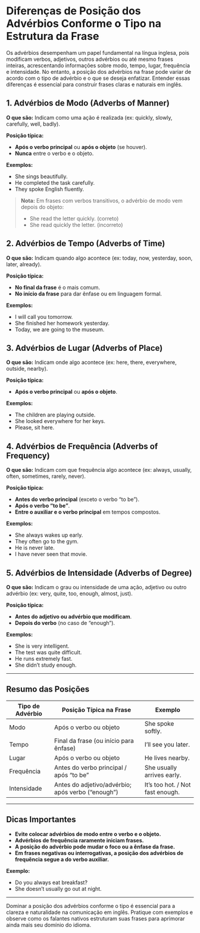 
# Diferenças de Posição dos Advérbios Conforme o Tipo na Estrutura da Frase

Os advérbios desempenham um papel fundamental na língua inglesa, pois modificam verbos, adjetivos, outros advérbios ou até mesmo frases inteiras, acrescentando informações sobre modo, tempo, lugar, frequência e intensidade. No entanto, a posição dos advérbios na frase pode variar de acordo com o tipo de advérbio e o que se deseja enfatizar. Entender essas diferenças é essencial para construir frases claras e naturais em inglês.

## 1. Advérbios de Modo (Adverbs of Manner)

**O que são:** Indicam como uma ação é realizada (ex: quickly, slowly, carefully, well, badly).

**Posição típica:**  
- **Após o verbo principal** ou **após o objeto** (se houver).
- **Nunca** entre o verbo e o objeto.

**Exemplos:**
- She sings beautifully.  
- He completed the task carefully.  
- They spoke English fluently.

> **Nota:** Em frases com verbos transitivos, o advérbio de modo vem depois do objeto:  
> - She read the letter quickly. (correto)  
> - She read quickly the letter. (incorreto)

## 2. Advérbios de Tempo (Adverbs of Time)

**O que são:** Indicam quando algo acontece (ex: today, now, yesterday, soon, later, already).

**Posição típica:**  
- **No final da frase** é o mais comum.
- **No início da frase** para dar ênfase ou em linguagem formal.

**Exemplos:**
- I will call you tomorrow.  
- She finished her homework yesterday.  
- Today, we are going to the museum.

## 3. Advérbios de Lugar (Adverbs of Place)

**O que são:** Indicam onde algo acontece (ex: here, there, everywhere, outside, nearby).

**Posição típica:**  
- **Após o verbo principal** ou **após o objeto**.

**Exemplos:**
- The children are playing outside.  
- She looked everywhere for her keys.  
- Please, sit here.

## 4. Advérbios de Frequência (Adverbs of Frequency)

**O que são:** Indicam com que frequência algo acontece (ex: always, usually, often, sometimes, rarely, never).

**Posição típica:**  
- **Antes do verbo principal** (exceto o verbo “to be”).
- **Após o verbo “to be”**.
- **Entre o auxiliar e o verbo principal** em tempos compostos.

**Exemplos:**
- She always wakes up early.  
- They often go to the gym.  
- He is never late.  
- I have never seen that movie.

## 5. Advérbios de Intensidade (Adverbs of Degree)

**O que são:** Indicam o grau ou intensidade de uma ação, adjetivo ou outro advérbio (ex: very, quite, too, enough, almost, just).

**Posição típica:**  
- **Antes do adjetivo ou advérbio que modificam**.
- **Depois do verbo** (no caso de “enough”).

**Exemplos:**
- She is very intelligent.  
- The test was quite difficult.  
- He runs extremely fast.  
- She didn’t study enough.

---

## Resumo das Posições

| Tipo de Advérbio   | Posição Típica na Frase                                  | Exemplo                        |
|--------------------|---------------------------------------------------------|--------------------------------|
| Modo               | Após o verbo ou objeto                                  | She spoke softly.              |
| Tempo              | Final da frase (ou início para ênfase)                  | I’ll see you later.            |
| Lugar              | Após o verbo ou objeto                                  | He lives nearby.               |
| Frequência         | Antes do verbo principal / após “to be”                 | She usually arrives early.     |
| Intensidade        | Antes do adjetivo/advérbio; após verbo (“enough”)       | It’s too hot. / Not fast enough.|

---

## Dicas Importantes

- **Evite colocar advérbios de modo entre o verbo e o objeto.**
- **Advérbios de frequência raramente iniciam frases.**
- **A posição do advérbio pode mudar o foco ou a ênfase da frase.**
- **Em frases negativas ou interrogativas, a posição dos advérbios de frequência segue a do verbo auxiliar.**

**Exemplo:**
- Do you always eat breakfast?
- She doesn’t usually go out at night.

---

Dominar a posição dos advérbios conforme o tipo é essencial para a clareza e naturalidade na comunicação em inglês. Pratique com exemplos e observe como os falantes nativos estruturam suas frases para aprimorar ainda mais seu domínio do idioma.
```
